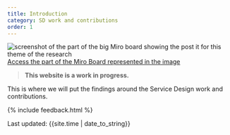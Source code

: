 ```yaml
---
title: Introduction
category: SD work and contributions
order: 1
---
```


![screenshot of the part of the big Miro board showing the post it for this theme of the research](/practitioner-stories/images/contributions.png)
[Access the part of the Miro Board represented in the image](https://miro.com/app/board/o9J_ldOzA14=/?moveToWidget=3074457353671760149&cot=10)

<blockquote class="alt">
  <p><strong>This website is a work in progress.</strong></p>
</blockquote>

This is where we will put the findings around the Service Design work and contributions.


{% include feedback.html %}
<div>Last updated: {{site.time | date_to_string}}</div>
